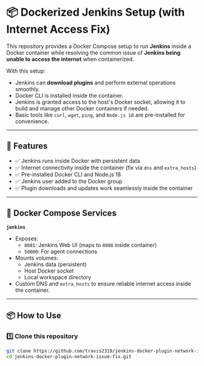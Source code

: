# 📦 Dockerized Jenkins Setup (with Internet Access Fix)

This repository provides a Docker Compose setup to run **Jenkins** inside a Docker container while resolving the common issue of **Jenkins being unable to access the internet** when containerized.

With this setup:
- Jenkins can **download plugins** and perform external operations smoothly.
- Docker CLI is installed inside the container.
- Jenkins is granted access to the host's Docker socket, allowing it to build and manage other Docker containers if needed.
- Basic tools like `curl`, `wget`, `ping`, and `Node.js 18` are pre-installed for convenience.

---

## 📜 Features

- ✅ Jenkins runs inside Docker with persistent data
- ✅ Internet connectivity inside the container (fix via `dns` and `extra_hosts`)
- ✅ Pre-installed Docker CLI and Node.js 18
- ✅ Jenkins user added to the Docker group
- ✅ Plugin downloads and updates work seamlessly inside the container

---

## 🐳 Docker Compose Services

**`jenkins`**
- Exposes:
  - `8081`: Jenkins Web UI (maps to `8080` inside container)
  - `50000`: For agent connections
- Mounts volumes:
  - Jenkins data (persistent)
  - Host Docker socket
  - Local workspace directory
- Custom DNS and `extra_hosts` to ensure reliable internet access inside the container.

---

## 📦 How to Use

### 1️⃣ Clone this repository

```bash
git clone https://github.com/travis2319/jenkins-docker-plugin-network-issue-fix.git
cd jenkins-docker-plugin-network-issue-fix.git
